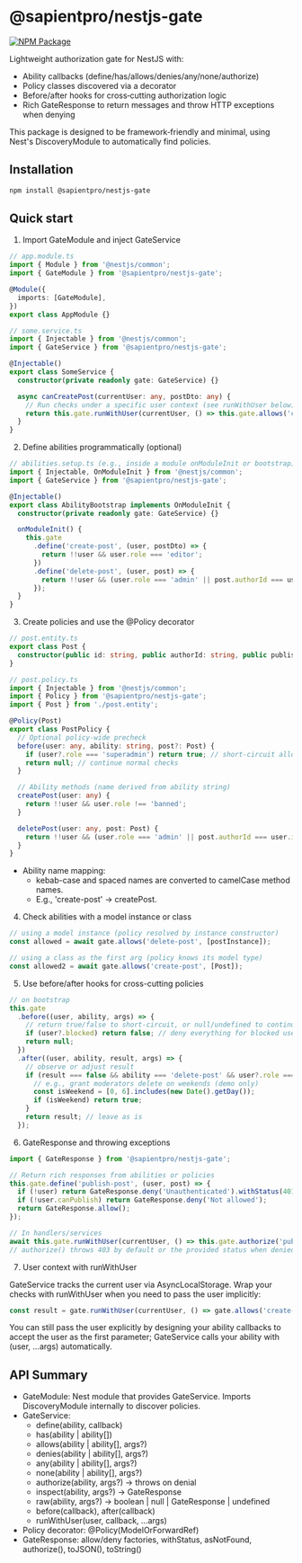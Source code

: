 # @sapientpro/nestjs-gate
[![NPM Package](https://img.shields.io/npm/v/@sapientpro/nestjs-gate.svg)](https://www.npmjs.org/package/@sapientpro/nestjs-gate)

Lightweight authorization gate for NestJS with:
- Ability callbacks (define/has/allows/denies/any/none/authorize)
- Policy classes discovered via a decorator
- Before/after hooks for cross‑cutting authorization logic
- Rich GateResponse to return messages and throw HTTP exceptions when denying

This package is designed to be framework‑friendly and minimal, using Nest's DiscoveryModule to automatically find policies.

## Installation

```sh
npm install @sapientpro/nestjs-gate
```

## Quick start

1) Import GateModule and inject GateService

```ts
// app.module.ts
import { Module } from '@nestjs/common';
import { GateModule } from '@sapientpro/nestjs-gate';

@Module({
  imports: [GateModule],
})
export class AppModule {}
```

```ts
// some.service.ts
import { Injectable } from '@nestjs/common';
import { GateService } from '@sapientpro/nestjs-gate';

@Injectable()
export class SomeService {
  constructor(private readonly gate: GateService) {}

  async canCreatePost(currentUser: any, postDto: any) {
    // Run checks under a specific user context (see runWithUser below)
    return this.gate.runWithUser(currentUser, () => this.gate.allows('create-post', [postDto]));
  }
}
```

2) Define abilities programmatically (optional)

```ts
// abilities.setup.ts (e.g., inside a module onModuleInit or bootstrap)
import { Injectable, OnModuleInit } from '@nestjs/common';
import { GateService } from '@sapientpro/nestjs-gate';

@Injectable()
export class AbilityBootstrap implements OnModuleInit {
  constructor(private readonly gate: GateService) {}

  onModuleInit() {
    this.gate
      .define('create-post', (user, postDto) => {
        return !!user && user.role === 'editor';
      })
      .define('delete-post', (user, post) => {
        return !!user && (user.role === 'admin' || post.authorId === user.id);
      });
  }
}
```

3) Create policies and use the @Policy decorator

```ts
// post.entity.ts
export class Post {
  constructor(public id: string, public authorId: string, public published: boolean) {}
}
```

```ts
// post.policy.ts
import { Injectable } from '@nestjs/common';
import { Policy } from '@sapientpro/nestjs-gate';
import { Post } from './post.entity';

@Policy(Post)
export class PostPolicy {
  // Optional policy-wide precheck
  before(user: any, ability: string, post?: Post) {
    if (user?.role === 'superadmin') return true; // short-circuit allow
    return null; // continue normal checks
  }

  // Ability methods (name derived from ability string)
  createPost(user: any) {
    return !!user && user.role !== 'banned';
  }

  deletePost(user: any, post: Post) {
    return !!user && (user.role === 'admin' || post.authorId === user.id);
  }
}
```

- Ability name mapping:
  - kebab-case and spaced names are converted to camelCase method names.
  - E.g., 'create-post' -> createPost.

4) Check abilities with a model instance or class

```ts
// using a model instance (policy resolved by instance constructor)
const allowed = await gate.allows('delete-post', [postInstance]);

// using a class as the first arg (policy knows its model type)
const allowed2 = await gate.allows('create-post', [Post]);
```

5) Use before/after hooks for cross-cutting policies

```ts
// on bootstrap
this.gate
  .before((user, ability, args) => {
    // return true/false to short-circuit, or null/undefined to continue
    if (user?.blocked) return false; // deny everything for blocked users
    return null;
  })
  .after((user, ability, result, args) => {
    // observe or adjust result
    if (result === false && ability === 'delete-post' && user?.role === 'moderator') {
      // e.g., grant moderators delete on weekends (demo only)
      const isWeekend = [0, 6].includes(new Date().getDay());
      if (isWeekend) return true;
    }
    return result; // leave as is
  });
```

6) GateResponse and throwing exceptions

```ts
import { GateResponse } from '@sapientpro/nestjs-gate';

// Return rich responses from abilities or policies
this.gate.define('publish-post', (user, post) => {
  if (!user) return GateResponse.deny('Unauthenticated').withStatus(401);
  if (!user.canPublish) return GateResponse.deny('Not allowed');
  return GateResponse.allow();
});

// In handlers/services
await this.gate.runWithUser(currentUser, () => this.gate.authorize('publish-post', [post]));
// authorize() throws 403 by default or the provided status when denied.
```

7) User context with runWithUser

GateService tracks the current user via AsyncLocalStorage. Wrap your checks with runWithUser when you need to pass the user implicitly:

```ts
const result = gate.runWithUser(currentUser, () => gate.allows('create-post', [dto]));
```

You can still pass the user explicitly by designing your ability callbacks to accept the user as the first parameter; GateService calls your ability with (user, ...args) automatically.

## API Summary

- GateModule: Nest module that provides GateService. Imports DiscoveryModule internally to discover policies.
- GateService:
  - define(ability, callback)
  - has(ability | ability[])
  - allows(ability | ability[], args?)
  - denies(ability | ability[], args?)
  - any(ability | ability[], args?)
  - none(ability | ability[], args?)
  - authorize(ability, args?) -> throws on denial
  - inspect(ability, args?) -> GateResponse
  - raw(ability, args?) -> boolean | null | GateResponse | undefined
  - before(callback), after(callback)
  - runWithUser(user, callback, ...args)
- Policy decorator: @Policy(ModelOrForwardRef)
- GateResponse: allow/deny factories, withStatus, asNotFound, authorize(), toJSON(), toString()
